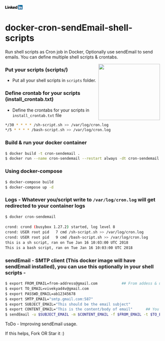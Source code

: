 [![LinkedIn](https://github.com/vivekyad4v/public-images/raw/master/generic/LinkedIn-vivekyad4v.png)](https://www.linkedin.com/in/vivekyad4v/)

# docker-cron-sendEmail-shell-scripts
Run shell scripts as Cron job in Docker, Optionally use sendEmail to send emails. You can define multiple shell scripts & crontabs.

<a href="https://github.com/vivekyad4v?tab=followers"><img align="right" width="200" height="183" src="https://s3.amazonaws.com/github/ribbons/forkme_left_green_007200.png" /></a>

### Put your scripts (scripts/)

- Put all your shell scripts in `scripts` folder.

### Define crontab for your scripts (install_crontab.txt)

- Define the crontabs for your scripts in `install_crontab.txt` file
```sh
*/30 * * * * /sh-script.sh >> /var/log/cron.log
*/5 * * * * /bash-script.sh >> /var/log/cron.log
```

### Build & run your docker container
```sh
$ docker build -t cron-sendemail .
$ docker run --name cron-sendemail --restart always -dt cron-sendemail
```

### Using docker-compose  
```sh
$ docker-compose build
$ docker-compose up -d
```
### Logs - Whatever you/script write to `/var/log/cron.log` will get redirected to your container logs 
```sh
$ docker cron-sendemail 

crond: crond (busybox 1.27.2) started, log level 8
crond: USER root pid   7 cmd /sh-script.sh >> /var/log/cron.log
crond: USER root pid   9 cmd /bash-script.sh >> /var/log/cron.log
this is a sh script, ran on Tue Jan 16 10:03:00 UTC 2018
This is a bash script, ran on Tue Jan 16 10:03:00 UTC 2018
```

### sendEmail - SMTP client (This docker image will have sendEmail installed), you can use this optionally in your shell scripts - 

```sh
$ export FROM_EMAIL=from-address@gmail.com           ## From addess & user email for authentication
$ export TO_EMAIL=vivekyad4v@gmail.com
$ export PASSWD_EMAIL=ab12345678
$ export SMTP_EMAIL="smtp.gmail.com:587"
$ export SUBJECT_EMAIL="This should be the email subject"
$ export CONTENT_EMAIL="This is the content/body of email"      ## You can give file as a content
$ sendEmail -u $SUBJECT_EMAIL -m $CONTENT_EMAIL -f $FROM_EMAIL -t $TO_EMAIL -s $SMTP_EMAIL -o tls=yes -xu $FROM_EMAIL -xp $PASSWD 
```

ToDo - Improving sendEmail usage.

If this helps, Fork OR Star it :)
